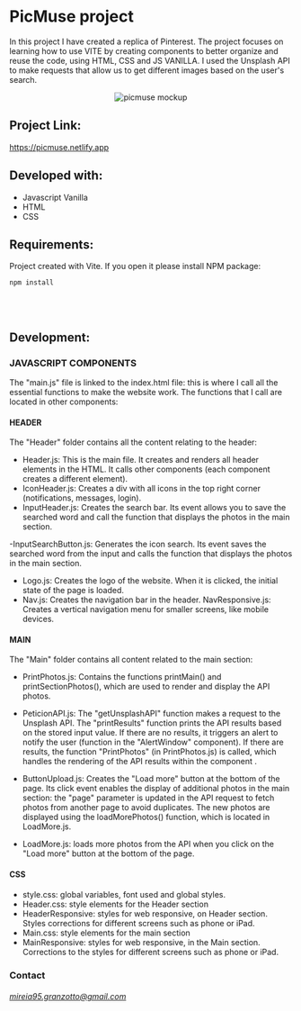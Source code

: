 # PicMuse project

In this project I have created a replica of Pinterest.
The project focuses on learning how to use VITE by creating components to better organize and reuse the code, using HTML, CSS and JS VANILLA.
I used the Unsplash API to make requests that allow us to get different images based on the user's search.

<div align="center">
<img src="https://res.cloudinary.com/dr2vohk2z/image/upload/v1751545594/ROCKTHECODE/Proyecto_03_Pinterest_PicMuse/picmuse-mockup_wavpad.png" alt="picmuse mockup" />
</div>

## Project Link:
https://picmuse.netlify.app

## Developed with:
- Javascript Vanilla
- HTML
- CSS

## Requirements:
Project created with Vite. If you open it please install NPM package:

`npm install`

<br>
<br>

## Development:

### JAVASCRIPT COMPONENTS
The "main.js" file is linked to the index.html file: this is where I call all the essential functions to make the website work. The functions that I call are located in other components:

#### HEADER
The "Header" folder contains all the content relating to the header:

- Header.js: This is the main file. It creates and renders all header elements in the HTML. It calls other components (each component creates a different element).
- IconHeader.js: Creates a div with all icons in the top right corner (notifications, messages, login).
- InputHeader.js: Creates the search bar. Its event allows you to save the searched word and call the function that displays the photos in the main section.

-InputSearchButton.js: Generates the icon search. Its event saves the searched word from the input and calls the function that displays the photos in the main section.
- Logo.js: Creates the logo of the website. When it is clicked, the initial state of the page is loaded.
- Nav.js: Creates the navigation bar in the header.
NavResponsive.js: Creates a vertical navigation menu for smaller screens, like mobile devices.

#### MAIN
The "Main" folder contains all content related to the main section:

- PrintPhotos.js: Contains the functions printMain() and printSectionPhotos(), which are used to render and display the API photos.
- PeticionAPI.js:
The "getUnsplashAPI" function makes a request to the Unsplash API.
The "printResults" function prints the API results based on the stored input value.
If there are no results, it triggers an alert to notify the user (function in the "AlertWindow" component).
If there are results, the function "PrintPhotos" (in PrintPhotos.js) is called, which handles the rendering of the API results within the component .
- ButtonUpload.js: Creates the "Load more" button at the bottom of the page. Its click event enables the display of additional photos in the main section: the "page" parameter is updated in the API request to fetch photos from another page to avoid duplicates. The new photos are displayed using the loadMorePhotos() function, which is located in LoadMore.js.

- LoadMore.js: loads more photos from the API when you click on the "Load more" button at the bottom of the page.


#### CSS 

- style.css: global variables, font used and global styles.
- Header.css: style elements for the Header section
- HeaderResponsive: styles for web responsive, on Header section. Styles corrections for different screens such as phone or iPad.
- Main.css: style elements for the main section
- MainResponsive: styles for web responsive, in the Main section. Corrections to the styles for different screens such as phone or iPad.

### Contact

###### mireia95.granzotto@gmail.com
